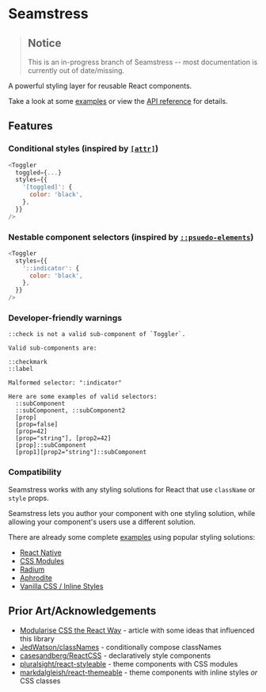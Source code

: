 # Seamstress

> ## Notice
>
> This is an in-progress branch of Seamstress -- most documentation is currently out of date/missing.

A powerful styling layer for reusable React components.

Take a look at some [examples](examples) or view the [API reference](docs/API.md) for details.

## Features

### Conditional styles (inspired by [`[attr]`](https://developer.mozilla.org/en/docs/Web/CSS/Attribute_selectors))

```js
<Toggler
  toggled={...}
  styles={{
    '[toggled]': {
      color: 'black',
    },
  }}
/>
```

### Nestable component selectors (inspired by [`::psuedo-elements`](https://developer.mozilla.org/en/docs/Web/CSS/Pseudo-elements))

```js
<Toggler
  styles={{
    '::indicator': {
      color: 'black',
    },
  }}
/>
```

### Developer-friendly warnings

```text
::check is not a valid sub-component of `Toggler`.

Valid sub-components are:

::checkmark
::label
```

```text
Malformed selector: ":indicator"

Here are some examples of valid selectors:
  ::subComponent
  ::subComponent, ::subComponent2
  [prop]
  [prop=false]
  [prop=42]
  [prop="string"], [prop2=42]
  [prop]::subComponent
  [prop1][prop2="string"]::subComponent
```

### Compatibility

Seamstress works with any styling solutions for React that use `className` or `style` props.

Seamstress lets you author your component with one styling solution, while allowing your component's users use a different solution.

There are already some complete [examples](examples) using popular styling solutions:

-   [React Native](examples/react-native)
-   [CSS Modules](examples/css-modules)
-   [Radium](examples/css-modules)
-   [Aphrodite](examples/css-modules)
-   [Vanilla CSS / Inline Styles](examples/simple)

## Prior Art/Acknowledgements

-   [Modularise CSS the React Way](https://medium.com/@jviereck/modularise-css-the-react-way-1e817b317b04) - article with some ideas that influenced this library
-   [JedWatson/classNames](https://github.com/JedWatson/classnames) - conditionally compose classNames
-   [casesandberg/ReactCSS](https://github.com/casesandberg/reactcss) - declaratively style components
-   [pluralsight/react-styleable](https://github.com/pluralsight/react-styleable) - theme components with CSS modules
-   [markdalgleish/react-themeable](https://github.com/markdalgleish/react-themeable) - theme components with inline styles _or_ CSS classes
